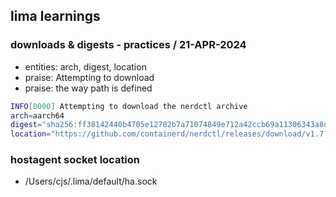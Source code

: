 ## lima learnings

### downloads & digests - practices / 21-APR-2024
- entities: arch, digest, location
- praise: Attempting to download
- praise: the way path is defined
```sh
INFO[0000] Attempting to download the nerdctl archive
arch=aarch64
digest="sha256:ff38142440b4705e12782b7a71074849e712a42ccb69a11306343a8d9f81d8ab"
location="https://github.com/containerd/nerdctl/releases/download/v1.7.5/nerdctl-full-1.7.5-linux-arm64.tar.gz"
```

### hostagent socket location
- /Users/cjs/.lima/default/ha.sock

